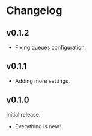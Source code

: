 # Changelog

## v0.1.2

- Fixing queues configuration.

## v0.1.1

- Adding more settings.

## v0.1.0

Initial release.

- Everything is new!
